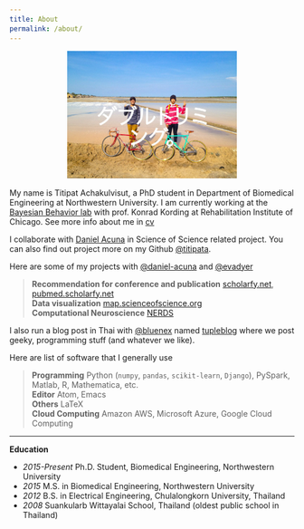 ```yaml
---
title: About
permalink: /about/
---
```



<figure><center>
  <img width="300" src="/images/titipata.jpg"/>
</center></figure>


My name is Titipat Achakulvisut, a PhD student in Department of Biomedical Engineering at Northwestern University.
I am currently working at the [Bayesian Behavior lab](http://klab.smpp.northwestern.edu/wiki/index.php5/Main_Page)
with prof. Konrad Kording at Rehabilitation Institute of Chicago. See more info about me in
[cv](https://github.com/titipata/titipat_cv/raw/master/example/Titipat_CV.pdf)


I collaborate with [Daniel Acuna](http://www.scienceofscience.org/) in Science of Science related project.
You can also find out project more on my Github [@titipata](https://github.com/titipata).


Here are some of my projects with [@daniel-acuna](https://github.com/daniel-acuna) and [@evadyer](https://github.com/evadyer)
> **Recommendation for conference and publication** [scholarfy.net](http://www.scholarfy.net/), [pubmed.scholarfy.net](http://pubmed.scholarfy.net/) <br>
> **Data visualization** [map.scienceofscience.org](http://map.scienceofscience.org/) <br>
> **Computational Neuroscience** [NERDS](https://github.com/KordingLab/nerds)


I also run a blog post in Thai with [@bluenex](https://github.com/bluenex) named [tupleblog](http://tupleblog.github.io/)
where we post geeky, programming stuff (and whatever we like).


Here are list of software that I generally use
> **Programming** Python (`numpy`, `pandas`, `scikit-learn`, `Django`), PySpark, Matlab, R, Mathematica, etc. <br>
> **Editor** Atom, Emacs <br>
> **Others** LaTeX <br>
> **Cloud Computing** Amazon AWS, Microsoft Azure, Google Cloud Computing

<hr>

**Education**
<ul>
  <li><i>2015-Present</i> Ph.D. Student, Biomedical Engineering, Northwestern University</li>
  <li><i>2015</i> M.S. in Biomedical Engineering, Northwestern University</li>
  <li><i>2012</i> B.S. in Electrical Engineering, Chulalongkorn University, Thailand</li>
  <li><i>2008</i> Suankularb Wittayalai School, Thailand (oldest public school in Thailand) </li>
</ul>
